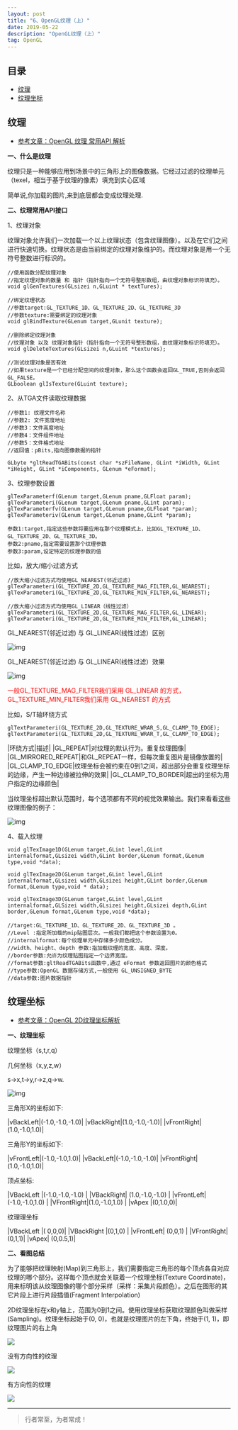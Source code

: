 ```yaml
---
layout: post
title: "6、OpenGL纹理（上）"
date: 2019-05-22
description: "OpenGL纹理（上）"
tag: OpenGL
---
```

 




## 目录
- [纹理](#content1) 
- [纹理坐标](#content2) 



<!-- ************************************************ -->
## <a id="content1"></a>纹理

- [参考文章：OpenGL 纹理 常用API 解析](https://www.jianshu.com/p/9bf585cb3525)

**一、什么是纹理**

纹理只是一种能够应用到场景中的三角形上的图像数据。它经过过滤的纹理单元（texel，相当于基于纹理的像素）填充到实心区域

简单说,你加载的图片,来到底层都会变成纹理处理.


**二、纹理常用API接口**

1、纹理对象

纹理对象允许我们一次加载一个以上纹理状态（包含纹理图像）。以及在它们之间进行快速切换。纹理状态是由当前绑定的纹理对象维护的。而纹理对象是用一个无符号整数进行标识的。

```
//使用函数分配纹理对象
//指定纹理对象的数量 和 指针（指针指向一个无符号整形数组，由纹理对象标识符填充）。
void glGenTextures(GLsizei n,GLuint * textTures);

//绑定纹理状态
//参数target:GL_TEXTURE_1D、GL_TEXTURE_2D、GL_TEXTURE_3D
//参数texture:需要绑定的纹理对象
void glBindTexture(GLenum target,GLunit texture);

//删除绑定纹理对象
//纹理对象 以及 纹理对象指针（指针指向一个无符号整形数组，由纹理对象标识符填充）。
void glDeleteTextures(GLsizei n,GLuint *textures);

//测试纹理对象是否有效
//如果texture是一个已经分配空间的纹理对象，那么这个函数会返回GL_TRUE,否则会返回GL_FALSE。
GLboolean glIsTexture(GLuint texture);
```

2、从TGA文件读取纹理数据

```
//参数1: 纹理文件名称
//参数2: 文件宽度地址
//参数3：文件高度地址
//参数4：文件组件地址
//参数5：文件格式地址
//返回值：pBits,指向图像数据的指针

GLbyte *gltReadTGABits(const char *szFileName, GLint *iWidth, GLint *iHeight, GLint *iComponents, GLenum *eFormat);
```

3、纹理参数设置

```
glTexParameterf(GLenum target,GLenum pname,GLFloat param);
glTexParameteri(GLenum target,GLenum pname,GLint param);
glTexParameterfv(GLenum target,GLenum pname,GLFloat *param);
glTexParameteriv(GLenum target,GLenum pname,GLint *param);

参数1:target,指定这些参数将要应用在那个纹理模式上，比如GL_TEXTURE_1D、GL_TEXTURE_2D、GL_TEXTURE_3D。
参数2:pname,指定需要设置那个纹理参数
参数3:param,设定特定的纹理参数的值
```

比如，放大/缩小过滤方式

```
//放大缩小过滤方式均使用GL_NEAREST(邻近过滤)
glTexParameteri(GL_TEXTURE_2D,GL_TEXTURE_MAG_FILTER,GL_NEAREST);
glTexParameteri(GL_TEXTURE_2D,GL_TEXTURE_MIN_FILTER,GL_NEAREST);

//放大缩小过滤方式均使用GL_LINEAR（线性过滤）
glTexParameteri(GL_TEXTURE_2D,GL_TEXTURE_MAG_FILTER,GL_LINEAR);
glTexParameteri(GL_TEXTURE_2D,GL_TEXTURE_MIN_FILTER,GL_LINEAR);
```

GL_NEAREST(邻近过滤) 与 GL_LINEAR(线性过滤）区别

<img src="/images/OpenGL/opengl12.png" alt="img">

GL_NEAREST(邻近过滤) 与 GL_LINEAR(线性过滤）效果

<img src="/images/OpenGL/opengl13.png" alt="img">

<span style="color:red">一般GL_TEXTURE_MAG_FILTER我们采用 GL_LINEAR 的方式，GL_TEXTURE_MIN_FILTER我们采用 GL_NEAREST 的方式</span>

比如，S/T轴环绕方式

```
glTextParameteri(GL_TEXTURE_2D,GL_TEXTURE_WRAR_S,GL_CLAMP_TO_EDGE);
glTextParameteri(GL_TEXTURE_2D,GL_TEXTURE_WRAR_T,GL_CLAMP_TO_EDGE);
```

|环绕方式|描述|
|GL_REPEAT|对纹理的默认行为。重复纹理图像|
|GL_MIRRORED_REPEAT|和GL_REPEAT一样，但每次重复图片是镜像放置的|
|GL_CLAMP_TO_EDGE|纹理坐标会被约束在0到1之间，超出部分会重复纹理坐标的边缘，产生一种边缘被拉伸的效果|
|GL_CLAMP_TO_BORDER|超出的坐标为用户指定的边缘颜色|

当纹理坐标超出默认范围时，每个选项都有不同的视觉效果输出。我们来看看这些纹理图像的例子：

<img src="/images/OpenGL/opengl14.png" alt="img">


4、载入纹理

```
void glTexImage1D(GLenum target,GLint level,GLint internalformat,GLsizei width,GLint border,GLenum format,GLenum type,void *data);

void glTexImage2D(GLenum target,GLint level,GLint internalformat,GLsizei width,GLsizei height,GLint border,GLenum format,GLenum type,void * data);

void glTexImage3D(GLenum target,GLint level,GLint internalformat,GLSizei width,GLsizei height,GLsizei depth,GLint border,GLenum format,GLenum type,void *data);

//target:GL_TEXTURE_1D、GL_TEXTURE_2D、GL_TEXTURE_3D 。 
//Level :指定所加载的mip贴图层次。一般我们都把这个参数设置为0。
//internalformat:每个纹理单元中存储多少颜色成分。
//width、height、depth 参数:指加载纹理的宽度、高度、深度。
//border参数:允许为纹理贴图指定一个边界宽度。
//format参数:gltReadTGABits函数中,通过 eFormat 参数返回图片的颜色格式
//type参数:OpenGL 数据存储方式,一般使用 GL_UNSIGNED_BYTE
//data参数:图片数据指针
```


<!-- ************************************************ -->
## <a id="content2"></a>纹理坐标

- [参考文章：OpenGL 2D纹理坐标解析](https://www.jianshu.com/p/7576ffbdfa24)


**一、纹理坐标**

纹理坐标（s,t,r,q）  

几何坐标（x,y,z,w）

s->x,t->y,r->z,q->w.


<img src="/images/OpenGL/opengl15.png" alt="img">


三⻆形X的坐标如下: 

|vBackLeft|(-1.0,-1.0,-1.0)|
|vBackRight|(1.0,-1.0,-1.0)| 
|vFrontRight|(1.0,-1.0,1.0)|

三⻆形Y的坐标如下: 

|vFrontLeft|(-1.0,-1.0,1.0)|
|vBackLeft|(-1.0,-1.0,-1.0)| 
|vFrontRight|(1.0,-1.0,1.0)|


顶点坐标:

|VBackLeft |(-1.0,-1.0,-1.0) |
|VBackRight| (1.0,-1.0,-1.0) |
|vFrontLeft| (-1.0,-1.0,1.0) |
|VFrontRight|(1.0,-1.0,1.0)  |
|vApex |(0,1.0,0)|



纹理理坐标

|VBackLeft |( 0,0,0)|
|VBackRight |(0,1,0) |
|vFrontLeft| (0,0,1) |
|VFrontRight| (0,1,1)| 
|vApex| (0,0.5,1)|



**二、看图总结**
 
为了能够把纹理映射(Map)到三角形上，我们需要指定三角形的每个顶点各自对应纹理的哪个部分。这样每个顶点就会关联着一个纹理坐标(Texture Coordinate)，用来标明该从纹理图像的哪个部分采样（采样：采集片段颜色）。之后在图形的其它片段上进行片段插值(Fragment Interpolation)

2D纹理坐标在x和y轴上，范围为0到1之间。使用纹理坐标获取纹理颜色叫做采样(Sampling)。纹理坐标起始于(0, 0)，也就是纹理图片的左下角，终始于(1, 1)，即纹理图片的右上角

<img src="https://upload-images.jianshu.io/upload_images/4624551-b40105ed39649137.jpg?imageMogr2/auto-orient/strip|imageView2/2/w/284/format/webp">


没有方向性的纹理

<img src="https://upload-images.jianshu.io/upload_images/4624551-f374c912208b9bd6.jpg?imageMogr2/auto-orient/strip|imageView2/2/w/930/format/webp">

有方向性的纹理

<img src="https://upload-images.jianshu.io/upload_images/4624551-d4a4c9b1b8d5ca0e.jpg?imageMogr2/auto-orient/strip|imageView2/2/w/928/format/webp">



----------
>  行者常至，为者常成！


